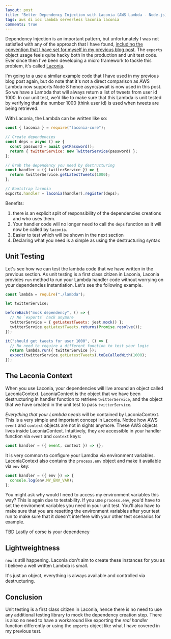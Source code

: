 ```yaml
---
layout: post
title: "Better Dependency Injection with Laconia (AWS Lambda - Node.js)"
tags: aws di ioc lambda serverless laconia laconia
comments: true
---
```


Dependency Injection is an important pattern, but unfortunately I was not
satisfied with any of the approach that I have found, [including the convention
that I have set for myself in my previous blog post](https://www.ceilfors.com/2017/12/03/dependency-injection-in-aws-lambda-nodejs.html).
The `exports` object usage feels quite hacky both in the production and unit test code.
Ever since then I've been developing a micro framework to
tackle this problem, it's called [Laconia](https://github.com/ceilfors/laconia).

I'm going to a use a similar example code that I have used in my previous blog post again,
but do note that it's not a direct comparison as AWS Lambda now supports Node 8 hence async/await
is now used in this post. So we have a Lambda that will always return a list of tweets from user id 1000.
In our unit test, we’d like to make sure that this Lambda is unit tested by verifying that the number 1000 (think user id)
is used when tweets are being retrieved.

With Laconia, the Lambda can be written like so:

```js
const { laconia } = require("laconia-core");

// Create dependencies
const deps = async () => {
  const password = await getPassword();
  return { twitterService: new TwitterService(password) };
};

// Grab the dependency you need by destructuring
const handler = ({ twitterService }) => {
  return twitterService.getLatestTweets(1000);
};

// Bootstrap laconia
exports.handler = laconia(handler).register(deps);
```

Benefits:

1.  there is an explicit split of responsibility of the dependencies creations and who uses them.
2.  Your handler code will no longer need to call the `deps` function as it will now be called by `laconia`.
3.  Easier to test which will be shown in the next section
4.  Declaring what you need is a simple as using the destructuring syntax

## Unit Testing

Let's see how we can test the lambda code that we have written in the previous section.
As unit testing is a first class citizen in Laconia, Laconia
provides `run` method to run your Lambda handler code without worrying on
your dependencies instantiation. Let's see the following example.

```js
const lambda = require("./lambda");

let twitterService;

beforeEach("mock dependency", () => {
  // No `exports` hack anymore
  twitterService = { getLatestTweets: jest.mock() };
  twitterService.getLatestTweets.returns(Promise.resolve());
});

it("should get tweets for user 1000", () => {
  // No need to require a different function to test your logic
  return lambda.run({ twitterService });
  expect(twitterService.getLatestTweets).toBeCalledWith(1000);
});
```

## The Laconia Context

When you use Laconia, your dependencies will live around an object
called LaconiaContext. LaconiaContext is the object that we have been
destructuring in handler function to retrieve `twitterService`,
and the object that we have created in the unit test to pass `twitterService`.

_Everything that your Lambda needs_ will be contained by LaconiaContext.
This is a very simple and important concept in Laconia. Notice how AWS `event` and
`context` objects are not in sights anymore. These AWS objects lives inside LaconiaContext.
Intuitively, they are accessible in your handler function via `event` and `context`
keys:

```js
const handler = ({ event, context }) => {};
```

It is very common to configure your Lamdba via environment variables. LaconiaContext
also contains the `process.env` object and make it available via `env` key:

```js
const handler = ({ env }) => {
  console.log(env.MY_ENV_VAR);
};
```

You might ask why would I need to access my environment variables this way?
This is again due to testability. If you use `process.env`, you'd have to set
the enviroment variables you need in your unit test. You'll also have to make sure
that you are resetting the environment variables after your test run to make sure that
it doesn't interfere with your other test scenarios for example.

TBD Lastly of corse is your dependency

## Lightweightness

`new` is still happening. Laconia don't aim to create these instances for you
as I believe a well written Lambda is small.

It's just an object, everything is always available and controlled via destructuring.

## Conclusion

Unit testing is a first class citizen in Laconia, hence there is no need to use any
additional testing library to mock the dependency creation step. There is also no need
to have a workaround like exporting the _real handler_ function differently or using
the `exports` object like what I have covered in my previous test.
